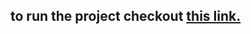 ## to run the project checkout <a href="https://noureddine.xyz/blog/linux/riscv-vm/" target="_blank" rel="external">this link.</a>